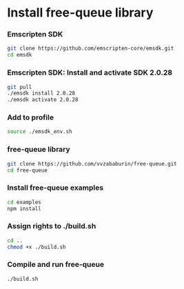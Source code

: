 # Install free-queue library

### Emscripten SDK
```bash
git clone https://github.com/emscripten-core/emsdk.git
cd emsdk
```

### Emscripten SDK: Install and activate SDK 2.0.28
```bash
git pull
./emsdk install 2.0.28
./emsdk activate 2.0.28
```

### Add to profile
```bash
source ./emsdk_env.sh
```

### free-queue library
```bash
git clone https://github.com/vvzababurin/free-queue.git
cd free-queue
```

### Install free-queue examples
```bash
cd examples
npm install
```

### Assign rights to ./build.sh
```bash
cd ..
chmod +x ./build.sh
```

### Compile and run free-queue
```bash
./build.sh
```







